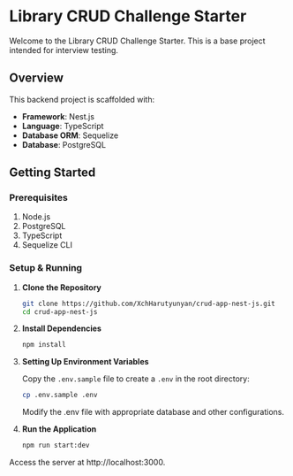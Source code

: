 # Library CRUD Challenge Starter

Welcome to the Library CRUD Challenge Starter. This is a base project intended for interview testing.

## Overview

This backend project is scaffolded with:

- **Framework**: Nest.js
- **Language**: TypeScript
- **Database ORM**: Sequelize
- **Database**: PostgreSQL

## Getting Started

### Prerequisites

1. Node.js
2. PostgreSQL
3. TypeScript
4. Sequelize CLI

### Setup & Running

1. **Clone the Repository**

    ```bash
    git clone https://github.com/XchHarutyunyan/crud-app-nest-js.git
    cd crud-app-nest-js
    ```

2. **Install Dependencies**

    ```bash
    npm install
    ```

3. **Setting Up Environment Variables**

   Copy the `.env.sample` file to create a `.env` in the root directory:

   ```bash
   cp .env.sample .env
    ```

   Modify the .env file with appropriate database and other configurations.


4. **Run the Application**

   ```bash
   npm run start:dev
    ```

Access the server at http://localhost:3000.


